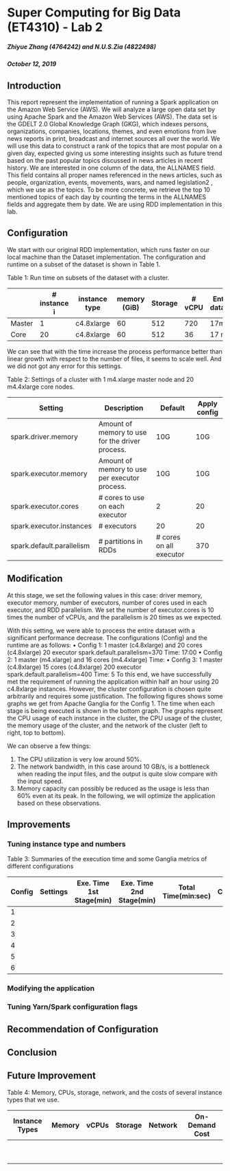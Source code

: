 # Super Computing for Big Data (ET4310) - Lab 2
##### Zhiyue Zhang (4764242) and N.U.S.Zia (4822498)
##### October 12, 2019

## Introduction

This report represent the implementation of running a Spark application on the Amazon Web Service
(AWS). We will analyze a large open data set by using Apache Spark and the Amazon Web Services 
(AWS). The data set is the GDELT 2.0 Global Knowledge Graph (GKG), which indexes persons, 
organizations, companies, locations, themes, and even emotions from live news reports in print, broadcast 
and internet sources all over the world. We will use this data to construct a rank of the topics that are most popular on a given day, expected giving us some interesting insights such as future trend  based on the past popular topics discussed in news articles in recent history. We are
interested in one column of the data, the ALLNAMES field. This field contains all proper names
referenced in the news articles, such as people, organization, events, movements, wars, and named
legislation2
, which we use as the topics.
To be more concrete, we retrieve the top 10 mentioned topics of each day by counting the
terms in the ALLNAMES fields and aggregate them by date. We are using RDD implementation in this lab.

## Configuration
We start with our original RDD implementation, which runs faster on our local machine than the
Dataset implementation. The configuration and runtime on a subset of the dataset is shown in
Table 1.

Table 1: Run time on subsets of the dataset with a cluster.

|   |# instance i| instance type  | memory (GiB)  |Storage  | # vCPU   |Entire dataset| 100 data files |
|---|---|---|---|---|---|---|---|
| Master  |1    |c4.8xlarge   | 60  |512    |720   |17min   |19s |
|  Core |20   |c4.8xlarge   |60    |512    |36   |17 min   |19s |

We can see that with the time increase the process performance better than linear growth with respect to the number of files, it seems
to scale well. And we did not got any error for this settings.

Table 2: Settings of a cluster with 1 m4.xlarge master node and 20 m4.4xlarge core nodes.

|Setting   |Description   |Default   |Apply config   |
|---|---|---|---|
|spark.driver.memory   |Amount of memory to use for the driver process.   |10G   |10G   |
|spark.executor.memory    |Amount of memory to use per executor process.  |10G   |10G   |
|spark.executor.cores   |# cores to use on each executor   |2   |20   |
|spark.executor.instances   |# executors   |20   |20   |
|spark.default.parallelism    |# partitions in RDDs    |# cores on all executor   |370   |

## Modification
At this stage,  we set the following values in this case: driver memory, executor memory, number of executors, number of cores
used in each executor, and RDD parallelism. We set the number of
executor.cores is 10 times the number of vCPUs, and the parallelism is 20 times as we expected.

With this setting, we were able to process the entire dataset with a significant performance
decrease. The configurations (Config) and the runtime are as follows:
• Config 1: 1 master (c4.8xlarge) and 20 cores (c4.8xlarge) 20 executor spark.default.parallelism=370 
Time: 17:00
• Config 2: 1 master (m4.xlarge) and 16 cores (m4.4xlarge)
Time: 
• Config 3: 1 master (c4.8xlarge) 15 cores (c4.8xlarge) 200 executor spark.default.parallelism=400
Time: 5
To this end, we have successfully met the requirement of running the application within half an
hour using 20 c4.8xlarge instances. However, the cluster configuration is chosen quite arbitrarily
and requires some justification. The following figures shows some graphs we get from Apache Ganglia for the Config 1. The time when each stage is being executed is shown in the bottom graph. The graphs represent the CPU usage of each instance in
the cluster, the CPU usage of the cluster, the memory usage of the cluster, and the network of
the cluster (left to right, top to bottom).

We can observe a few things:
1. The CPU utilization is very low around 50%.
2. The network bandwidth, in this case around 10 GB/s, is a bottleneck when reading the
input files, and the output is quite slow compare with the input speed.
3. Memory capacity can possibly be reduced as the usage is less than 60% even at its peak.
In the following, we will optimize the application based on these observations.


## Improvements

### Tuning instance type and numbers

Table 3: Summaries of the execution time and some Ganglia metrics of different configurations

|Config  |Settings   |Exe. Time 1st Stage(min)|Exe. Time 2nd Stage(min)|Total Time(min:sec)|Max CPUusage (%)|Max NetworkBW (GB/s)|
|---|---|---|---|---|---|---|
|1   |   |   |   |   |   |   |
|2   |   |   |   |   |   |   |
|3   |   |   |   |   |   |   |
|4   |   |   |   |   |   |   |
|5   |   |   |   |   |   |   |
|6   |   |   |   |   |   |   |


### Modifying the application

### Tuning Yarn/Spark configuration flags

## Recommendation of Configuration

## Conclusion

## Future Improvement

Table 4: Memory, CPUs, storage, network, and the costs of several instance types that we use.

|Instance Types   |Memory   |vCPUs   |Storage   |Network   | On-Demand Cost  |
|---|---|---|---|---|---|
|   |   |   |   |   |   |
|   |   |   |   |   |   |
|   |   |   |   |   |   |
|   |   |   |   |   |   |
|   |   |   |   |   |   |
|   |   |   |   |   |   |
|   |   |   |   |   |   |
|   |   |   |   |   |   |
|   |   |   |   |   |   |
